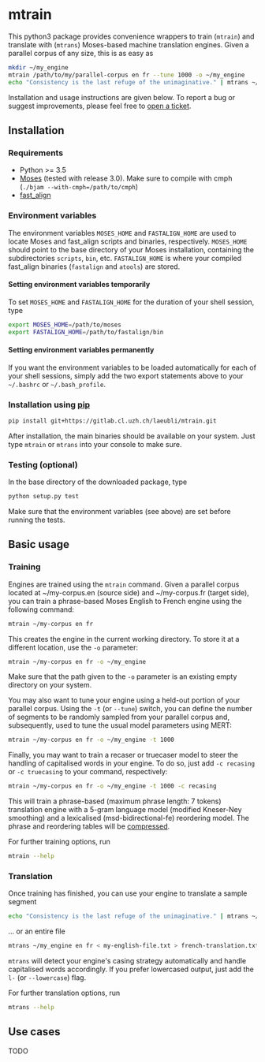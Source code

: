 # mtrain

This python3 package provides convenience wrappers to train (`mtrain`) and
translate with (`mtrans`) Moses-based machine translation engines. Given a
parallel corpus of any size, this is as easy as

```sh
mkdir ~/my_engine
mtrain /path/to/my/parallel-corpus en fr --tune 1000 -o ~/my_engine
echo "Consistency is the last refuge of the unimaginative." | mtrans ~/my_engine en fr
```

Installation and usage instructions are given below. To report a bug or suggest
improvements, please feel free to [open a ticket](https://gitlab.cl.uzh.ch/laeubli/mtrain/issues).

## Installation

### Requirements
* Python >= 3.5
* [Moses](https://github.com/moses-smt/mosesdecoder) (tested with release 3.0). Make sure to compile with cmph (`./bjam --with-cmph=/path/to/cmph`)
* [fast_align](https://github.com/clab/fast_align)

### Environment variables
The environment variables `MOSES_HOME` and `FASTALIGN_HOME` are used to
locate Moses and fast_align scripts and binaries, respectively. `MOSES_HOME`
should point to the base directory of your Moses installation, containing the
subdirectories `scripts`, `bin`, etc. `FASTALIGN_HOME` is where your compiled
fast_align binaries (`fastalign` and `atools`) are stored.

#### Setting environment variables temporarily
To set `MOSES_HOME` and `FASTALIGN_HOME` for the duration of your shell session,
type

```bash
export MOSES_HOME=/path/to/moses
export FASTALIGN_HOME=/path/to/fastalign/bin
```

#### Setting environment variables permanently
If you want the environment variables to be loaded automatically for each of
your shell sessions, simply add the two export statements above to your
`~/.bashrc` or `~/.bash_profile`.

### Installation using [pip](https://pypi.python.org/pypi/pip)
```sh
pip install git+https://gitlab.cl.uzh.ch/laeubli/mtrain.git
```
After installation, the main binaries should be available on your system. Just
type `mtrain` or `mtrans` into your console to make sure.

### Testing (optional)
In the base directory of the downloaded package, type
```sh
python setup.py test
```
Make sure that the environment variables (see above) are set before running the
tests.

## Basic usage

### Training

Engines are trained using the `mtrain` command. Given a parallel corpus located
at ~/my-corpus.en (source side) and ~/my-corpus.fr (target side), you can train
a phrase-based Moses English to French engine using the following command:

```sh
mtrain ~/my-corpus en fr
```

This creates the engine in the current working directory. To store it at a
different location, use the `-o` parameter:

```sh
mtrain ~/my-corpus en fr -o ~/my_engine
```

Make sure that the path given to the `-o` parameter is an existing empty
directory on your system.

You may also want to tune your engine using a held-out portion of your parallel
corpus. Using the `-t` (or `--tune`) switch, you can define the number of
segments to be randomly sampled from your parallel corpus and, subsequently,
used to tune the usual model parameters using MERT:

```sh
mtrain ~/my-corpus en fr -o ~/my_engine -t 1000
```

Finally, you may want to train a recaser or truecaser model to steer the
handling of capitalised words in your engine. To do so, just add `-c recasing`
or `-c truecasing` to your command, respectively:

```sh
mtrain ~/my-corpus en fr -o ~/my_engine -t 1000 -c recasing
```

This will train a phrase-based (maximum phrase length: 7 tokens) translation
engine with a 5-gram language model (modified Kneser-Ney smoothing) and a
lexicalised (msd-bidirectional-fe) reordering model. The phrase and reordering
tables will be [compressed](http://ufal.mff.cuni.cz/pbml/98/art-junczys-dowmunt.pdf).

For further training options, run

```sh
mtrain --help
```

### Translation

Once training has finished, you can use your engine to translate a sample
segment

```sh
echo "Consistency is the last refuge of the unimaginative." | mtrans ~/my_engine en fr
```

... or an entire file

```sh
mtrans ~/my_engine en fr < my-english-file.txt > french-translation.txt
```

`mtrans` will detect your engine's casing strategy automatically and handle
capitalised words accordingly. If you prefer lowercased output, just add the
`l-` (or `--lowercase`) flag.

For further translation options, run

```sh
mtrans --help
```

## Use cases

TODO
